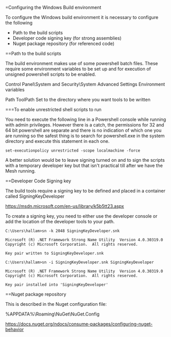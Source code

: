 =Configuring the Windows Build environment

To configure the Windows build environment it is necessary to configure the following

* Path to the build scripts
* Developer code signing key (for strong assemblies)
* Nuget package repository (for referenced code)

==Path to the build scripts

The build environment makes use of some powershell batch files. These require 
some environment variables to be set up and for execution of unsigned
powershell scripts to be enabled.

Control Panel\System and Security\System
Advanced Settings
Environment variables

Path        <add in the path to your personal tools directory>
ToolPath	Set to the directory where you want tools to be written


===To enable unrestricted shell scripts to run

You need to execute the following line in a Powershell console while running
with admin privileges. However there is a catch, the permissions for 32 and 64 bit 
powershell are separate and there is no indication of which one you are running
so the safest thing is to search for powershell.exe in the system directory
and execute this statement in each one.

~~~~
set-executionpolicy unrestricted -scope localmachine -force
~~~~

A better solution would be to leave signing turned on and to sign the scripts with
a temporary developer key but that isn't practical till after we have the Mesh 
running.

==Developer Code Signing key

The build tools require a signing key to be defined and placed in a container 
called SigningKeyDeveloper

https://msdn.microsoft.com/en-us/library/k5b5tt23.aspx

To create a signing key, you need to either use the developer console or
add the location of the developer tools to your path.

~~~~
C:\Users\hallam>sn -k 2048 SigningKeyDeveloper.snk

Microsoft (R) .NET Framework Strong Name Utility  Version 4.0.30319.0
Copyright (c) Microsoft Corporation.  All rights reserved.

Key pair written to SigningKeyDeveloper.snk

C:\Users\hallam>sn -i SigningKeyDeveloper.snk SigningKeyDeveloper

Microsoft (R) .NET Framework Strong Name Utility  Version 4.0.30319.0
Copyright (c) Microsoft Corporation.  All rights reserved.

Key pair installed into 'SigningKeyDeveloper'
~~~~

==Nuget package repository

This is described in the Nuget configuration file:

 %APPDATA%\Roaming\NuGet\NuGet.Config 


 https://docs.nuget.org/ndocs/consume-packages/configuring-nuget-behavior

